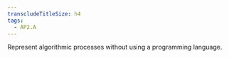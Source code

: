 ```yaml
---
transcludeTitleSize: h4
tags:
  - AP2.A
---
```

Represent algorithmic processes without using a programming language.
